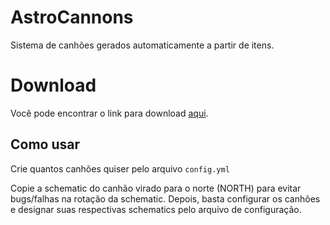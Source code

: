 # AstroCannons
Sistema de canhões gerados automaticamente a partir de itens.

# Download

Você pode encontrar o link para download [aqui](https://github.com/GabrielBS-21/AstroCannons/releases/tag/1.0).

## Como usar

Crie quantos canhões quiser pelo arquivo ``config.yml``

Copie a schematic do canhão virado para o norte (NORTH) para evitar bugs/falhas na rotação da schematic. Depois, basta configurar os canhões e designar suas respectivas schematics pelo arquivo de configuração.
